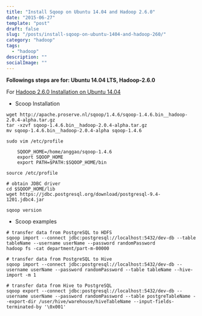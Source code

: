 ```yaml
---
title: "Install Sqoop on Ubuntu 14.04 and Hadoop 2.6.0"
date: "2015-06-27"
template: "post"
draft: false
slug: "/posts/install-sqoop-on-ubuntu-1404-and-hadoop-260/"
category: "hadoop"
tags:
  - "hadoop"
description: ""
socialImage: ""
---
```


**Followings steps are for: Ubuntu 14.04 LTS, Hadoop-2.6.0**

For [Hadoop 2.6.0 Installation on Ubuntu 14.04](/posts/hadoop-setting-up-a-single-node-cluster/)

+ Scoop Installation

```shell
wget http://apache.proserve.nl/sqoop/1.4.6/sqoop-1.4.6.bin__hadoop-2.0.4-alpha.tar.gz
tar -xzvf sqoop-1.4.6.bin__hadoop-2.0.4-alpha.tar.gz
mv sqoop-1.4.6.bin__hadoop-2.0.4-alpha sqoop-1.4.6

sudo vim /etc/profile

    SQOOP_HOME=/home/anggao/sqoop-1.4.6
    export SQOOP_HOME
    export PATH=$PATH:$SQOOP_HOME/bin

source /etc/profile

# obtain JDBC driver
cd $SQOOP_HOME/lib
wget https://jdbc.postgresql.org/download/postgresql-9.4-1201.jdbc4.jar

sqoop version
```

+ Scoop examples

```shell
# transfer data from PostgreSQL to HDFS
sqoop import --connect jdbc:postgresql://localhost:5432/dev-db --table tableName --username userName --password randomPassword
hadoop fs -cat department/part-m-00000

# transfer data from PostgreSQL to Hive
sqoop import --connect jdbc:postgresql://localhost:5432/dev-db --username userName --password randomPassword --table tableName --hive-import -m 1

# transfer data from Hive to PostgreSQL
sqoop export --connect jdbc:postgresql://localhost:5432/dev-db --username userName --password randomPassword --table postgreTableName --export-dir /user/hive/warehouse/hiveTableName --input-fields-terminated-by '\0x001'
```